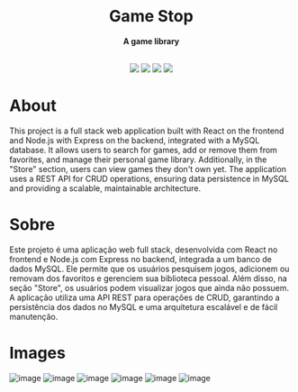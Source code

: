 <div align="center">
  <br>
  <h1>Game Stop</h1>
  <strong>A game library</strong>
</div>
<br>
<p align="center">
  <img src="https://img.shields.io/badge/React-20232A?style=for-the-badge&logo=react&logoColor=61DAFB">
  <img src="https://img.shields.io/badge/express.js-%23404d59.svg?style=for-the-badge&logo=express&logoColor=%2361DAFB">
  <img src="https://img.shields.io/badge/node.js-6DA55F?style=for-the-badge&logo=node.js&logoColor=white">
  <img src="https://img.shields.io/badge/MySQL-00000F?style=for-the-badge&logo=mysql&logoColor=white">
</p>

# About
  This project is a full stack web application built with React on the frontend and Node.js with Express on the backend, integrated with a MySQL database. 
  It allows users to search for games, add or remove them from favorites, and manage their personal game library. 
  Additionally, in the "Store" section, users can view games they don't own yet. 
  The application uses a REST API for CRUD operations, ensuring data persistence in MySQL and providing a scalable, maintainable architecture.

# Sobre
  Este projeto é uma aplicação web full stack, desenvolvida com React no frontend e Node.js com Express no backend, integrada a um banco de dados MySQL.
  Ele permite que os usuários pesquisem jogos, adicionem ou removam dos favoritos e gerenciem sua biblioteca pessoal. 
  Além disso, na seção "Store", os usuários podem visualizar jogos que ainda não possuem. 
  A aplicação utiliza uma API REST para operações de CRUD, garantindo a persistência dos dados no MySQL e uma arquitetura escalável e de fácil manutenção.

# Images
![image](https://github.com/user-attachments/assets/0cd31f66-9e90-49b3-8737-c83329898ab0)
![image](https://github.com/user-attachments/assets/3077e1c1-e41e-458a-97e6-ed18bdd41a78)
![image](https://github.com/user-attachments/assets/576ab85f-760c-42eb-a7c1-6a0ce2b0c461)
![image](https://github.com/user-attachments/assets/59823b98-cf39-4a4b-b244-f90d289c305e)
![image](https://github.com/user-attachments/assets/a20e838f-6605-4642-a1da-d4a788d34cc9)
![image](https://github.com/user-attachments/assets/cdd547d2-54c5-488e-a8a5-e8ccd4ee4cf9)









  
